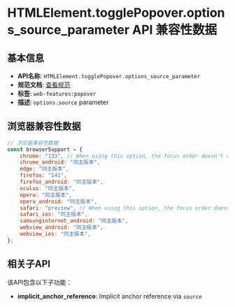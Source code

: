 # HTMLElement.togglePopover.options_source_parameter API 兼容性数据

## 基本信息

- **API名称**: `HTMLElement.togglePopover.options_source_parameter`
- **规范文档**: [查看规范](https://html.spec.whatwg.org/multipage/dom.html#dom-showpopoveroptions-source)
- **标签**: `web-features:popover`
- **描述**: `options.source` parameter

## 浏览器兼容性数据

```javascript
// 浏览器兼容性数据
const browserSupport = {
    chrome: "133", // When using this option, the focus order doesn't change, so the popover does not become the next focu...,
    chrome_android: "同主版本",
    edge: "同主版本",
    firefox: "141",
    firefox_android: "同主版本",
    oculus: "同主版本",
    opera: "同主版本",
    opera_android: "同主版本",
    safari: "preview", // When using this option, the focus order doesn't change, so the popover does not become the next focu...,
    safari_ios: "同主版本",
    samsunginternet_android: "同主版本",
    webview_android: "同主版本",
    webview_ios: "同主版本",
};

```

## 相关子API

该API包含以下子功能：

- **implicit_anchor_reference**: Implicit anchor reference via `source`

